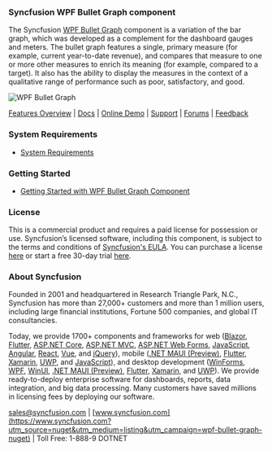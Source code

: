 ### Syncfusion WPF Bullet Graph component
The Syncfusion [WPF Bullet Graph](https://www.syncfusion.com/wpf-controls/bullet-graph?utm_source=nuget&utm_medium=listing&utm_campaign=wpf-bullet-graph-nuget) component is a variation of the bar graph, which was developed as a complement for the dashboard gauges and meters. The bullet graph features a single, primary measure (for example, current year-to-date revenue), and compares that measure to one or more other measures to enrich its meaning (for example, compared to a target). It also has the ability to display the measures in the context of a qualitative range of performance such as poor, satisfactory, and good.

![WPF Bullet Graph](https://cdn.syncfusion.com/nuget-readme/wpf/wpf_bulletgraph.png)

[Features Overview](https://www.syncfusion.com/wpf-controls/bullet-graph?utm_source=nuget&utm_medium=listing&utm_campaign=wpf-bullet-graph-nuget) | [Docs](https://help.syncfusion.com/wpf/bullet-graph/getting-started?utm_source=nuget&utm_medium=listing&utm_campaign=wpf-bullet-graph-nuget) | [Online Demo](https://github.com/syncfusion/wpf-demos?utm_source=nuget&utm_medium=listing&utm_campaign=wpf-bullet-graph-nuget) | [Support](https://www.syncfusion.com/support/directtrac/incidents/newincident?utm_source=nuget&utm_medium=listing&utm_campaign=wpf-bullet-graph-nuget) | [Forums](https://www.syncfusion.com/forums/wpf?utm_source=nuget&utm_medium=listing&utm_campaign=wpf-bullet-graph-nuget) | [Feedback](https://www.syncfusion.com/feedback/wpf?utm_source=nuget&utm_medium=listing&utm_campaign=wpf-bullet-graph-nuget)

### System Requirements

* [System Requirements](https://help.syncfusion.com/wpf/installation/system-requirements?utm_source=nuget&utm_medium=listing&utm_campaign=wpf-bullet-graph-nuget)

### Getting Started

* [Getting Started with WPF Bullet Graph Component](https://help.syncfusion.com/wpf/bullet-graph/getting-started?utm_source=nuget&utm_medium=listing&utm_campaign=wpf-bullet-graph-nuget)

### License

This is a commercial product and requires a paid license for possession or use. Syncfusion’s licensed software, including this component, is subject to the terms and conditions of [Syncfusion's EULA](https://www.syncfusion.com/eula/es/?utm_source=nuget&utm_medium=listing&utm_campaign=wpf-bullet-graph-nuget). You can purchase a license [here](https://www.syncfusion.com/sales/products?utm_source=nuget&utm_medium=listing&utm_campaign=wpf-bullet-graph-nuget) or start a free 30-day trial [here](https://www.syncfusion.com/account/manage-trials/start-trials?utm_source=nuget&utm_medium=listing&utm_campaign=wpf-bullet-graph-nuget).

### About Syncfusion

Founded in 2001 and headquartered in Research Triangle Park, N.C., Syncfusion has more than 27,000+ customers and more than 1 million users, including large financial institutions, Fortune 500 companies, and global IT consultancies.
 
Today, we provide 1700+ components and frameworks for web ([Blazor](https://www.syncfusion.com/blazor-components?utm_source=nuget&utm_medium=listing&utm_campaign=wpf-bullet-graph-nuget), [Flutter](https://www.syncfusion.com/flutter-widgets?utm_source=nuget&utm_medium=listing&utm_campaign=wpf-bullet-graph-nuget), [ASP.NET Core](https://www.syncfusion.com/aspnet-core-ui-controls?utm_source=nuget&utm_medium=listing&utm_campaign=wpf-bullet-graph-nuget), [ASP.NET MVC](https://www.syncfusion.com/aspnet-mvc-ui-controls?utm_source=nuget&utm_medium=listing&utm_campaign=wpf-bullet-graph-nuget), [ASP.NET Web Forms](https://www.syncfusion.com/jquery/aspnet-webforms-ui-controls?utm_source=nuget&utm_medium=listing&utm_campaign=wpf-bullet-graph-nuget), [JavaScript](https://www.syncfusion.com/javascript-ui-controls?utm_source=nuget&utm_medium=listing&utm_campaign=wpf-bullet-graph-nuget), [Angular](https://www.syncfusion.com/angular-ui-components?utm_source=nuget&utm_medium=listing&utm_campaign=wpf-bullet-graph-nuget), [React](https://www.syncfusion.com/react-ui-components?utm_source=nuget&utm_medium=listing&utm_campaign=wpf-bullet-graph-nuget), [Vue](https://www.syncfusion.com/vue-ui-components?utm_source=nuget&utm_medium=listing&utm_campaign=wpf-bullet-graph-nuget), and [jQuery](https://www.syncfusion.com/jquery-ui-widgets?utm_source=nuget&utm_medium=listing&utm_campaign=wpf-bullet-graph-nuget)), mobile ([.NET MAUI (Preview)](https://www.syncfusion.com/maui-controls?utm_source=nuget&utm_medium=listing&utm_campaign=wpf-bullet-graph-nuget), [Flutter](https://www.syncfusion.com/flutter-widgets?utm_source=nuget&utm_medium=listing&utm_campaign=wpf-bullet-graph-nuget), [Xamarin](https://www.syncfusion.com/xamarin-ui-controls?utm_source=nuget&utm_medium=listing&utm_campaign=wpf-bullet-graph-nuget), [UWP](https://www.syncfusion.com/uwp-ui-controls?utm_source=nuget&utm_medium=listing&utm_campaign=wpf-bullet-graph-nuget), and [JavaScript](https://www.syncfusion.com/javascript-ui-controls?utm_source=nuget&utm_medium=listing&utm_campaign=wpf-bullet-graph-nuget)), and desktop development ([WinForms](https://www.syncfusion.com/winforms-ui-controls?utm_source=nuget&utm_medium=listing&utm_campaign=wpf-bullet-graph-nuget), [WPF](https://www.syncfusion.com/wpf-controls?utm_source=nuget&utm_medium=listing&utm_campaign=wpf-bullet-graph-nuget), [WinUI](https://www.syncfusion.com/winui-controls?utm_source=nuget&utm_medium=listing&utm_campaign=wpf-bullet-graph-nuget), [.NET MAUI (Preview)](https://www.syncfusion.com/maui-controls?utm_source=nuget&utm_medium=listing&utm_campaign=wpf-bullet-graph-nuget), [Flutter](https://www.syncfusion.com/flutter-widgets?utm_source=nuget&utm_medium=listing&utm_campaign=wpf-bullet-graph-nuget), [Xamarin](https://www.syncfusion.com/xamarin-ui-controls?utm_source=nuget&utm_medium=listing&utm_campaign=wpf-bullet-graph-nuget), and [UWP](https://www.syncfusion.com/uwp-ui-controls?utm_source=nuget&utm_medium=listing&utm_campaign=wpf-bullet-graph-nuget)). We provide ready-to-deploy enterprise software for dashboards, reports, data integration, and big data processing. Many customers have saved millions in licensing fees by deploying our software.

[sales@syncfusion.com](mailto:sales@syncfusion.com?Subject=Syncfusion%20WPF%20Bullet%20Graph%20-%20NuGet) | [www.syncfusion.com](https://www.syncfusion.com?utm_source=nuget&utm_medium=listing&utm_campaign=wpf-bullet-graph-nuget) | Toll Free: 1-888-9 DOTNET


